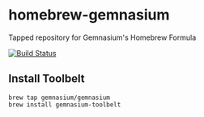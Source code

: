 homebrew-gemnasium
==================

Tapped repository for Gemnasium's Homebrew Formula

[![Build Status](https://travis-ci.org/gemnasium/homebrew-gemnasium.svg?branch=master)](https://travis-ci.org/gemnasium/homebrew-gemnasium)

Install Toolbelt 
----------------

    brew tap gemnasium/gemnasium
    brew install gemnasium-toolbelt
